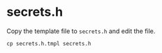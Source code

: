 # secrets.h

Copy the template file to `secrets.h` and edit the file.

```shell
cp secrets.h.tmpl secrets.h
```
